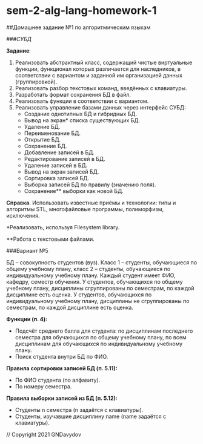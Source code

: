 # sem-2-alg-lang-homework-1

##Домашнее задание №1 по алгоритмическим языкам

###_СУБД_

**Задание**:
1. Реализовать абстрактный класс, содержащий чистые виртуальные функции,
   функционал которых различается для наследников, в соответствии с вариантом и
   заданной им организацией данных (группировкой).
2. Реализовать разбор текстовых команд, введённых с клавиатуры.
3. Разработать формат сохранения БД в файл.
4. Реализовать функции в соответствии с вариантом.
5. Реализовать управление базами данных через интерфейс СУБД:
    + Создание однотипных БД и гибридных БД.
    + Вывод на экран* списка существующих БД.
    + Удаление БД.
    + Переименование БД.
    + Открытие БД.
    + Сохранение БД.
    + Добавление записей в БД.
    + Редактирование записей в БД.
    + Удаление записей в БД.
    + Вывод на экран записей БД.
    + Сортировка записей БД.
    + Выборка записей БД по правилу (значению поля).
    + Сохранение** выборки как новой БД.

**Справка**. Использовать известные приёмы и технологии: типы и алгоритмы STL,
многофайловые программы, полиморфизм, исключения.

*Реализовать, используя Filesystem library.
  
**Работа с текстовыми файлами.

###Вариант №5

БД – совокупность студентов (вуз). Класс 1 – студенты, обучающиеся по общему учебному плану, класс 2 –
студенты, обучающиеся по индивидуальному учебному плану. Каждый студент имеет ФИО, кафедру, семестр
обучения. У студентов, обучающихся по общему учебному плану, дисциплины сгруппированы по семестрам,
по каждой дисциплине есть оценка. У студентов, обучающихся по индивидуальному учебному плану,
дисциплины не сгруппированы по семестрам, по каждой дисциплине есть оценка.

**Функции (п. 4):**
* Подсчёт среднего балла для студента: по дисциплинам последнего семестра для обучающихся по
  общему учебному плану, по всем дисциплинам для обучающихся по индивидуальному учебному
  плану.
* Поиск студента внутри БД по ФИО.

**Правила сортировки записей БД (п. 5.11):**
* По ФИО студента (по алфавиту).
* По номеру семестра.

**Правила выборки записей из БД (п. 5.12):**
* Студенты n семестра (n задаётся с клавиатуры).
* Студенты, изучавшие дисциплину name (name задаётся с клавиатуры).

// Copyright 2021 GNDavydov